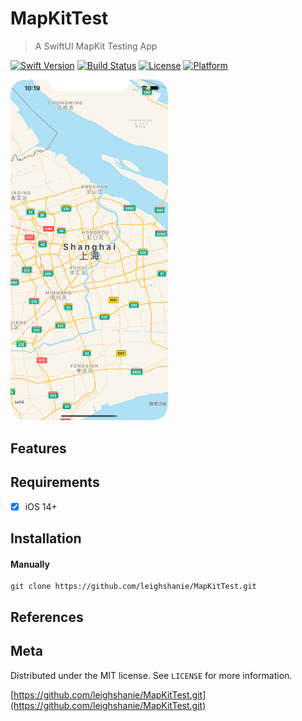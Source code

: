# MapKitTest
>  A SwiftUI MapKit Testing App

[![Swift Version][swift-image]][swift-url]
[![Build Status][travis-image]][travis-url]
[![License][license-image]][license-url]
[![Platform](https://img.shields.io/cocoapods/p/LFAlertController.svg?style=flat)](http://cocoapods.org/pods/LFAlertController)


<img src="Images/screenshot.png" height=50% width=50%>

## Features

## Requirements
- [x] iOS 14+ 

## Installation

#### Manually
```
git clone https://github.com/leighshanie/MapKitTest.git
``` 

## References

## Meta

Distributed under the MIT license. See ``LICENSE`` for more information.

[https://github.com/leighshanie/MapKitTest.git](https://github.com/leighshanie/MapKitTest.git)

[swift-image]:https://img.shields.io/badge/swift-5.0-orange.svg
[swift-url]: https://swift.org/
[license-image]: https://img.shields.io/badge/License-MIT-blue.svg
[license-url]: LICENSE
[travis-image]: https://img.shields.io/travis/dbader/node-datadog-metrics/master.svg?style=flat-square
[travis-url]: https://travis-ci.org/dbader/node-datadog-metrics
[codebeat-image]: https://codebeat.co/badges/c19b47ea-2f9d-45df-8458-b2d952fe9dad
[codebeat-url]: https://codebeat.co/projects/github-com-vsouza-awesomeios-com
